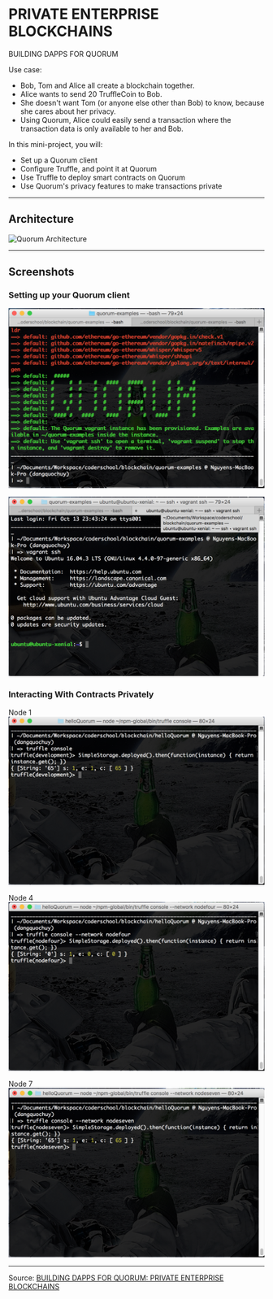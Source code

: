 # PRIVATE ENTERPRISE BLOCKCHAINS
BUILDING DAPPS FOR QUORUM

Use case:

* Bob, Tom and Alice all create a blockchain together.
* Alice wants to send 20 TruffleCoin to Bob.
*  She doesn't want Tom (or anyone else other than Bob) to know, because she cares about her privacy.
*  Using Quorum, Alice could easily send a transaction where the transaction data is only available to her and Bob.

In this mini-project, you will:

* Set up a Quorum client
* Configure Truffle, and point it at Quorum
* Use Truffle to deploy smart contracts on Quorum
* Use Quorum's privacy features to make transactions private

-----

## Architecture

![Quorum Architecture](https://github.com/jpmorganchase/quorum-docs/raw/master/images/QuorumTransactionProcessing.JPG)

-----

## Screenshots

### Setting up your Quorum client
![vagrant_up](./screenshots/vagrant_up.png)

![vagrant_ssh](./screenshots/vagrant_ssh.png)

### Interacting With Contracts Privately

Node 1
![view65_as1](./screenshots/view65_as1.png)

Node 4
![view65_as4](./screenshots/view65_as4.png)

Node 7
![view65_as7](./screenshots/view65_as7.png)

-----

Source: [BUILDING DAPPS FOR QUORUM: PRIVATE ENTERPRISE BLOCKCHAINS](http://truffleframework.com/tutorials/building-dapps-for-quorum-private-enterprise-blockchains#building-dapps-for-quorum-private-enterprise-blockchains)

